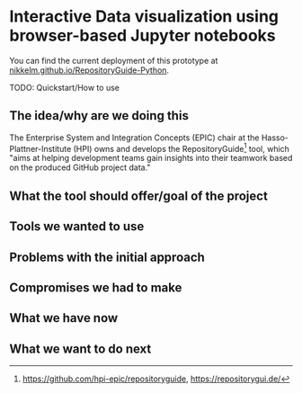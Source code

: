 # Interactive Data visualization using browser-based Jupyter notebooks

You can find the current deployment of this prototype at [nikkelm.github.io/RepositoryGuide-Python](https://nikkelm.github.io/RepositoryGuide-Python).

TODO: Quickstart/How to use

## The idea/why are we doing this

The Enterprise System and Integration Concepts (EPIC) chair at the Hasso-Plattner-Institute (HPI) owns and develops the RepositoryGuide[^1] tool, which "aims at helping development teams gain insights into their teamwork based on the produced GitHub project data."

[^1]: https://github.com/hpi-epic/repositoryguide, https://repositorygui.de/
## What the tool should offer/goal of the project

## Tools we wanted to use

## Problems with the initial approach

## Compromises we had to make

## What we have now

## What we want to do next